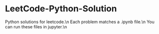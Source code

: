 # LeetCode-Python-Solution 
Python solutions for leetcode.\n
Each problem matches a .ipynb file.\n 
You can run these files in jupyter.\n
